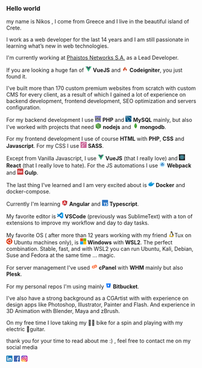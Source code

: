 ### Hello world


my name is Nikos , I come from Greece and I live in the beautiful island of Crete.

I work as a web developer for the last 14 years and I am still passionate in learning what’s new in web technologies. 

I'm currently working at [Phaistos Networks S.A.](https://github.com/phaistos-networks) as a Lead Developer.

If you are looking a huge fan of ![](./img/vue.png) **VueJS** and ![](./img/codeigniter.png) **Codeigniter**, you just found it.

I've built more than 170 custom premium websites from scratch with custom CMS for every client, as a result of which I gained a lot of experience on backend development, frontend development, SEO optimization and servers configuration.

For my backend development I use ![](./img/phpp.png) **PHP** and ![](./img/mysql.png) **MySQL** mainly, but also I've worked with projects that need ![](./img/nodejs.png) **nodejs** and ![](./img/mongo.png) **mongodb**.

For my frontend development I use of course **HTML** with **PHP**, **CSS** and **Javascript**. For my CSS I use ![](./img/sass.png) **SASS**.

Except from Vanilla Javascript, I use ![](./img/vue.png) **VueJS** (that I really love) and ![](./img/react.png) **React** (that I really love to hate). For the JS automations I use ![](./img/webpack.png) **Webpack** and ![](./img/gulp.png) **Gulp**.

The last thing I've learned and I am very excited about is ![](./img/docker.png) **Docker** and docker-compose.

Currently I'm learning ![](./img/angular.png) **Angular** and ![](./img/ts.png) **Typescript**.

My favorite editor is ![](./img/vs.png) **VSCode** (previously was SublimeText) with a ton of extensions to improve my workflow and day to day tasks.

My favorite OS ( after more than 12 years working with my friend ![](./img/tux.png)Tux on ![](./img/ubuntu.png) Ubuntu machines only), is ![](./img/microsoft.png) **Windows** with **WSL2**. The perfect combination. Stable, fast, and with WSL2 you can run Ubuntu, Kali, Debian, Suse and Fedora at the same time ... magic.

For server management I've used ![](./img/cp.png) **cPanel** with **WHM** mainly but also **Plesk**.

For my personal repos I'm using mainly ![](./img/bb.png) **Bitbucket**.

I've also have a strong background as a CGArtist with with experience on design apps like Photoshop, Illustrator, Painter and Flash. And experience in 3D Animation with Blender, Maya and zBrush.

On my free time I love taking my 🚴‍♂️ bike for a spin and playing with my electric  🎸guitar.


thank you for your time to read about me :) , feel free to contact me on my social media

  [![](./img/li.png)](https://www.linkedin.com/in/kornarakis/)
[![](./img/fb.png)](https://www.facebook.com/nikolaos.kornarakis)
[![](./img/ig.png)](https://www.instagram.com/nikoskornarakis/)




<!-- <img align="left" alt="codeSTACKr's Github Stats" src="https://github-readme-stats.vercel.app/api?username=kornarakis&show_icons=true&hide_border=true&count_private=true" /> -->

